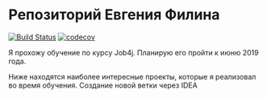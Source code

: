 ﻿# Репозиторий Евгения Филина
[![Build Status](https://travis-ci.org/efilin/job4j.svg?branch=master)](https://travis-ci.org/efilin/job4j)
[![codecov](https://codecov.io/gh/efilin/job4j/branch/master/graph/badge.svg)](https://codecov.io/gh/efilin/job4j)

Я прохожу обучение по курсу Job4j. Планирую его пройти к июню 2019 года.

Ниже находятся наиболее интересные проекты, которые я реализовал во время обучения.
Создание новой ветки через IDEA